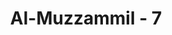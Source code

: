 ---
title: "Al-Muzzammil - 7"
no: 7
arabic_no: ٧
ayah: اِنَّ لَكَ فِى النَّهَارِ سَبْحًا طَوِيْلًاۗ
translation: "Sesungguhnya pada siang hari engkau sangat sibuk dengan urusan-urusan yang panjang."
tafsir: "Ayat ini memerintahkan supaya Nabi Muhammad dapat membedakan antara suasana melakukan ibadah pada siang hari dan malamnya, saat ketenangan jiwa bermunajat kepada Tuhan, menghendaki kebebasan pikiran. Kesibukan yang terdapat pada siang hari membuat perhatian beliau tidak terfokus kepada kesibukan menjalankan risalah Tuhan."
---